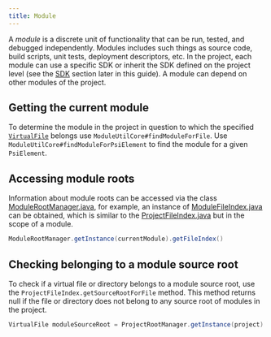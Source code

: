 ```yaml
---
title: Module
---
```


A _module_ is a discrete unit of functionality that can be run, tested, and debugged independently. Modules includes such things as source code, build scripts, unit tests, deployment descriptors, etc.  In the project, each module can use a specific SDK or inherit the SDK defined on the project level (see the [SDK](sdk.md) section later in this guide). A module can depend on other modules of the project.

## Getting the current module

To determine the module in the project in question to which the specified [`VirtualFile`](upsource:///platform/core-api/src/com/intellij/openapi/vfs/VirtualFile.java) belongs use `ModuleUtilCore#findModuleForFile`. Use `ModuleUtilCore#findModuleForPsiElement` to find the module for a given `PsiElement`.

## Accessing module roots

Information about module roots can be accessed via the class [ModuleRootManager.java](upsource:///platform/projectModel-api/src/com/intellij/openapi/roots/ModuleRootManager.java), for example, an instance of [ModuleFileIndex.java](upsource:///platform/projectModel-api/src/com/intellij/openapi/roots/ModuleFileIndex.java) can be obtained, which is similar to the [ProjectFileIndex.java](upsource:///platform/projectModel-api/src/com/intellij/openapi/roots/ProjectFileIndex.java) but in the scope of a module.

```java
ModuleRootManager.getInstance(currentModule).getFileIndex()
```

## Checking belonging to a module source root

To check if a virtual file or directory belongs to a module source root, use the `ProjectFileIndex.getSourceRootForFile` method. This method returns null if the file or directory does not belong to any source root of modules in the project.

```java
VirtualFile moduleSourceRoot = ProjectRootManager.getInstance(project).getFileIndex().getSourceRootForFile(virtualFileOrDirectory);
```
